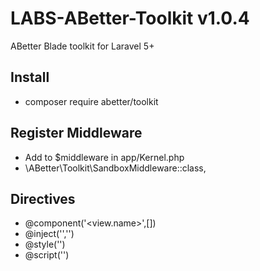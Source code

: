 # LABS-ABetter-Toolkit v1.0.4

ABetter Blade toolkit for Laravel 5+

## Install
- composer require abetter/toolkit

## Register Middleware
- Add to $middleware in app/Kernel.php
- \ABetter\Toolkit\SandboxMiddleware::class,

## Directives
- @component('<view.name>',[<variables>])
- @inject('<variable>','<relative-class-file>')
- @style('<relative-filename>')
- @script('<relative-filename>')
